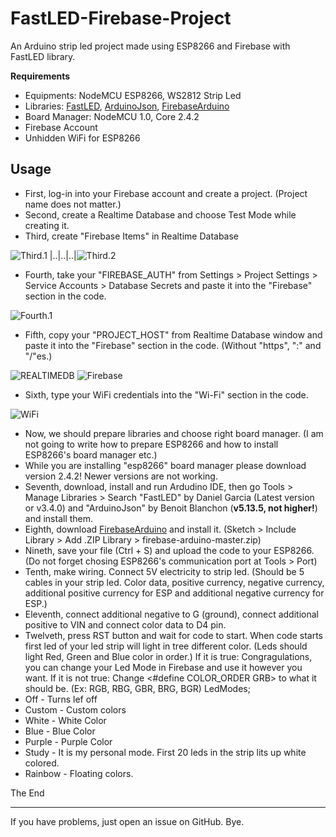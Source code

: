 # FastLED-Firebase-Project
An Arduino strip led project made using ESP8266 and Firebase with FastLED library.

**Requirements**

 - Equipments: NodeMCU ESP8266, WS2812 Strip Led
 - Libraries: [FastLED](https://github.com/FastLED/FastLED), [ArduinoJson](https://github.com/bblanchon/ArduinoJson), [FirebaseArduino](https://github.com/FirebaseExtended/firebase-arduino)
 - Board Manager: NodeMCU 1.0, Core 2.4.2
 - Firebase Account
 - Unhidden WiFi for ESP8266

## Usage
 - First, log-in into your Firebase account and create a project. (Project name does not matter.)
 - Second, create a Realtime Database and choose Test Mode while creating it.
 - Third, create "Firebase Items" in Realtime Database

 ![Third.1](https://i.imgur.com/m1pRiid.png) |..|..|..|![Third.2](https://i.imgur.com/c78br9I.png)
 - Fourth, take your "FIREBASE_AUTH" from Settings > Project Settings > Service Accounts > Database Secrets and paste it into the "Firebase" section in the code.

 ![Fourth.1](https://i.imgur.com/KZYZF9f.png)
 
 - Fifth, copy your "PROJECT_HOST" from Realtime Database window and paste it into the "Firebase" section in the code. (Without "https", ":" and "/"es.)

 ![REALTIMEDB](https://i.imgur.com/3CBe7AM.png)
 ![Firebase](https://i.imgur.com/fF7Qd8C.png)

 - Sixth, type your WiFi credentials into the "Wi-Fi" section in the code.

 ![WiFi](https://i.imgur.com/LYTgoFS.png)
 
 - Now, we should prepare libraries and choose right board manager. (I am not going to write how to prepare ESP8266 and how to install ESP8266's board manager etc.)
 - While you are installing "esp8266" board manager please download version 2.4.2! Newer versions are not working.
 - Seventh, download, install and run Ardudino IDE, then go Tools > Manage Libraries > Search "FastLED" by Daniel Garcia (Latest version or v3.4.0) and "ArduinoJson" by Benoit Blanchon (**v5.13.5, not higher!**) and install them.
 - Eighth, download [FirebaseArduino](https://github.com/FirebaseExtended/firebase-arduino/archive/master.zip) and install it. (Sketch > Include Library > Add .ZIP Library > firebase-arduino-master.zip)
 - Nineth, save your file (Ctrl + S) and upload the code to your ESP8266. (Do not forget chosing ESP8266's communication port at Tools > Port)
 - Tenth, make wiring. Connect 5V electricity to strip led. (Should be 5 cables in your strip led. Color data, positive currency, negative currency, additional positive currency for ESP and additional negative currency for ESP.)
 - Eleventh, connect additional negative to G (ground), connect additional positive to VIN and connect color data to D4 pin.
 - Twelveth, press RST button and wait for code to start. When code starts first led of your led strip will light in tree different color. (Leds should light Red, Green and Blue color in order.)
 If it is true: Congragulations, you can change your Led Mode in Firebase and use it however you want.
 If it is not true: Change <#define COLOR_ORDER GRB> to what it should be. (Ex: RGB, RBG, GBR, BRG, BGR)
LedModes; 
 - Off - Turns lef off
 - Custom - Custom colors
 - White - White Color
 - Blue - Blue Color
 - Purple - Purple Color
 - Study - It is my personal mode. First 20 leds in the strip lits up white colored.
 - Rainbow - Floating colors.

The End

---
If you have problems, just open an issue on GitHub. Bye.
